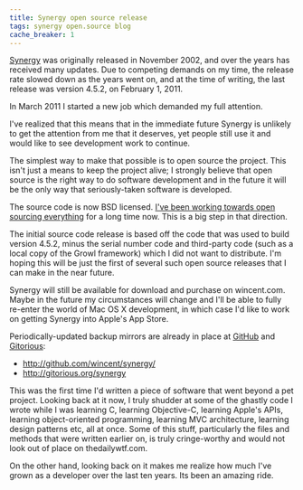 ```yaml
---
title: Synergy open source release
tags: synergy open.source blog
cache_breaker: 1
---
```


[Synergy](/wiki/Synergy) was originally released in November 2002, and over the years has received many updates. Due to competing demands on my time, the release rate slowed down as the years went on, and at the time of writing, the last release was version 4.5.2, on February 1, 2011.

In March 2011 I started a new job which demanded my full attention.

I've realized that this means that in the immediate future Synergy is unlikely to get the attention from me that it deserves, yet people still use it and would like to see development work to continue.

The simplest way to make that possible is to open source the project. This isn't just a means to keep the project alive; I strongly believe that open source is the right way to do software development and in the future it will be the only way that seriously-taken software is developed.

The source code is now BSD licensed. [I've been working towards open sourcing everything](/blog/embracing-open-source) for a long time now. This is a big step in that direction.

The initial source code release is based off the code that was used to build version 4.5.2, minus the serial number code and third-party code (such as a local copy of the Growl framework) which I did not want to distribute. I'm hoping this will be just the first of several such open source releases that I can make in the near future.

Synergy will still be available for download and purchase on wincent.com. Maybe in the future my circumstances will change and I'll be able to fully re-enter the world of Mac OS X development, in which case I'd like to work on getting Synergy into Apple's App Store.

Periodically-updated backup mirrors are already in place at [GitHub](/wiki/GitHub) and [Gitorious](/wiki/Gitorious):

-   <http://github.com/wincent/synergy/>
-   <http://gitorious.org/synergy>

This was the first time I'd written a piece of software that went beyond a pet project. Looking back at it now, I truly shudder at some of the ghastly code I wrote while I was learning C, learning Objective-C, learning Apple's APIs, learning object-oriented programming, learning MVC architecture, learning design patterns etc, all at once. Some of this stuff, particularly the files and methods that were written earlier on, is truly cringe-worthy and would not look out of place on thedailywtf.com.

On the other hand, looking back on it makes me realize how much I've grown as a developer over the last ten years. Its been an amazing ride.
